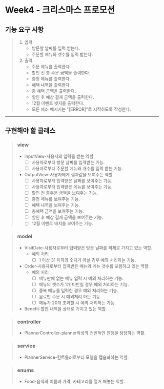# Week4 - 크리스마스 프로모션

## 기능 요구 사항

> 1. 입력
>    + 방문할 날짜를 입력 받는다.
>    + 주문할 메뉴와 갯수를 입력 받는다.
> 2. 출력
>    + 주문 메뉴를 출력한다.
>    + 할인 전 총 주문 금액을 출력한다.
>    + 증정 메뉴를 출력한다.
>    + 혜택 내역을 출력한다.
>    + 총 혜택 금액을 출력한다.
>    + 할인 후 예상 결제 금액을 출력한다.
>    + 12월 이벤트 뱃지를 출력한다.
>    + 모든 에러 메시지는 "[ERROR]"로 시작하도록 작성한다.
---

## 구현해야 할 클래스

> ### view
> + InputView-사용자의 입력을 받는 역할
>   + [ ] 사용자로부터 방문 날짜를 입력받는 기능.
>   + [ ] 사용자로부터 주문할 메뉴와 개수를 입력 받는 기능.
> + OutputView-사용자에게 결과값을 보여주는 역할
>   + [ ] 사용자로부터 입력받은 날짜를 보여주는 기능.
>   + [ ] 사용자로부터 입력받은 메뉴를 보여주는 기능.
>   + [ ] 할인 전 총주문 금액을 보여주는 기능.
>   + [ ] 증정 메뉴를 보여주는 기능.
>   + [ ] 혜택 내역을 보여주는 기능.
>   + [ ] 총혜택 금액을 보여주는 기능.
>   + [ ] 할인 후 예상 결제 금액을 보여주는 기능.
>   + [ ] 12월 이벤트 배지를 보여주는 기능.

> ### model
> + VisitDate-사용자로부터 입력받은 방문 날짜를 객체로 가지고 있는 역할.
>   + 예외 처리
>     + [ ] 1 이상 31 이하의 숫자가 아닐 경우 예외 처리하는 기능.
> + Order-사용자로부터 입력받은 메뉴와 메뉴 갯수를 포함하고 있는 역할.
>   + 예외 처리
>     + [ ] 메뉴판에 없는 메뉴 입력 시 예외 처리하는 기능.
>     + [ ] 메뉴의 갯수가 1개 미만일 경우 예외 처리하는 기능.
>     + [ ] 중복 메뉴를 입력한 경우 예외 처리하는 기능.
>     + [ ] 음료만 주문 시 예외처리 하는 기능.
>     + [ ] 메뉴가 20개 초과할 시 예외 처리하는 기능.
> + Benefit-할인 내역을 상태로 가지고 있는 역할.

> ### controller
> + PlannerController-planner작성의 전반적인 진행을 담당하는 역할.

> ### service
> + PlannerService-컨트롤러로부터 모델을 캡슐화하는 역할.

> ### enums
> + Food-음식의 이름과 가격, 카테고리를 열거 해놓는 역할. 